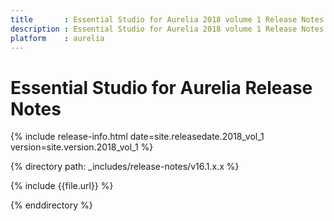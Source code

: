 ```yaml
---
title		: Essential Studio for Aurelia 2018 volume 1 Release Notes
description : Essential Studio for Aurelia 2018 volume 1 Release Notes
platform	: aurelia
---
```


# Essential Studio for Aurelia Release Notes

{% include release-info.html date=site.releasedate.2018_vol_1 version=site.version.2018_vol_1 %} 

{% directory path: _includes/release-notes/v16.1.x.x  %}

{% include {{file.url}} %}

{% enddirectory %}